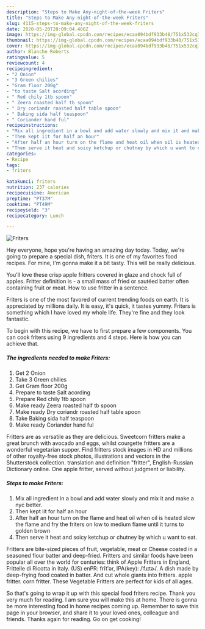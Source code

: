 ```yaml
---
description: "Steps to Make Any-night-of-the-week Friters"
title: "Steps to Make Any-night-of-the-week Friters"
slug: 4115-steps-to-make-any-night-of-the-week-friters
date: 2020-05-20T20:09:04.486Z
image: https://img-global.cpcdn.com/recipes/ecaa094bdf933b48/751x532cq70/friters-recipe-main-photo.jpg
thumbnail: https://img-global.cpcdn.com/recipes/ecaa094bdf933b48/751x532cq70/friters-recipe-main-photo.jpg
cover: https://img-global.cpcdn.com/recipes/ecaa094bdf933b48/751x532cq70/friters-recipe-main-photo.jpg
author: Blanche Roberts
ratingvalue: 5
reviewcount: 4
recipeingredient:
- "2 Onion"
- "3 Green chilies"
- "Gram floor 200g"
- "to taste Salt acording"
- " Red chily 1tb spoon"
- " Zeera roasted half tb spoon"
- " Dry coriandr roasted half table spoon"
- " Baking sida half teaspoon"
- " Coriander hand ful"
recipeinstructions:
- "Mix all ingredient in a bowl and add water slowly and mix it and make a nyc better."
- "Then kept iit for half an hour"
- "After half an hour turn on the flame and heat oil when oil is heated slow the flame and fry the friters on low to medium flame until it turns to golden brown"
- "Then serve it heat and soicy ketchup or chutney by which u want to eat."
categories:
- Recipe
tags:
- friters

katakunci: friters 
nutrition: 237 calories
recipecuisine: American
preptime: "PT37M"
cooktime: "PT49M"
recipeyield: "3"
recipecategory: Lunch

---
```



![Friters](https://img-global.cpcdn.com/recipes/ecaa094bdf933b48/751x532cq70/friters-recipe-main-photo.jpg)

Hey everyone, hope you're having an amazing day today. Today, we're going to prepare a special dish, friters. It is one of my favorites food recipes. For mine, I'm gonna make it a bit tasty. This will be really delicious.

You&#39;ll love these crisp apple fritters covered in glaze and chock full of apples. Fritter definition is - a small mass of fried or sautéed batter often containing fruit or meat. How to use fritter in a sentence.

Friters is one of the most favored of current trending foods on earth. It is appreciated by millions daily. It is easy, it's quick, it tastes yummy. Friters is something which I have loved my whole life. They're fine and they look fantastic.


To begin with this recipe, we have to first prepare a few components. You can cook friters using 9 ingredients and 4 steps. Here is how you can achieve that.

<!--inarticleads1-->

##### The ingredients needed to make Friters:

1. Get 2 Onion
1. Take 3 Green chilies
1. Get Gram floor 200g
1. Prepare to taste Salt acording
1. Prepare  Red chily 1tb spoon
1. Make ready  Zeera roasted half tb spoon
1. Make ready  Dry coriandr roasted half table spoon
1. Take  Baking sida half teaspoon
1. Make ready  Coriander hand ful


Fritters are as versatile as they are delicious. Sweetcorn fritters make a great brunch with avocado and eggs, whilst courgette fritters are a wonderful vegetarian supper. Find fritters stock images in HD and millions of other royalty-free stock photos, illustrations and vectors in the Shutterstock collection. translation and definition &#34;fritter&#34;, English-Russian Dictionary online. One apple fritter, served without judgment or liability. 

<!--inarticleads2-->

##### Steps to make Friters:

1. Mix all ingredient in a bowl and add water slowly and mix it and make a nyc better.
1. Then kept iit for half an hour
1. After half an hour turn on the flame and heat oil when oil is heated slow the flame and fry the friters on low to medium flame until it turns to golden brown
1. Then serve it heat and soicy ketchup or chutney by which u want to eat.


Fritters are bite-sized pieces of fruit, vegetable, meat or Cheese coated in a seasoned flour batter and deep-fried. Fritters and similar foods have been popular all over the world for centuries: think of Apple Fritters in England, Frittelle di Ricotta in Italy. (US) enPR: frĭtʹər, IPA(key): /ˈfɹɪtɚ/. A dish made by deep-frying food coated in batter. And cut whole giants into fritters. apple fritter. corn fritter. These Vegetable Fritters are perfect for kids of all ages. 

So that's going to wrap it up with this special food friters recipe. Thank you very much for reading. I am sure you will make this at home. There is gonna be more interesting food in home recipes coming up. Remember to save this page in your browser, and share it to your loved ones, colleague and friends. Thanks again for reading. Go on get cooking!
